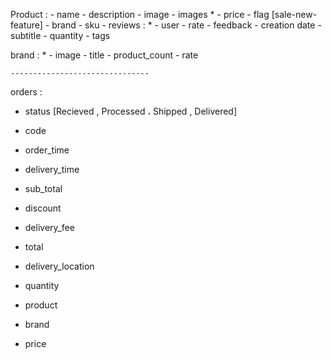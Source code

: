 Product :
    - name
    - description
    - image
    - images *
    - price
    - flag [sale-new-feature]
    - brand
    - sku
    - reviews : *
      - user
      - rate
      - feedback
      - creation date
    - subtitle
    - quantity
    - tags


brand : *
    - image
    - title
    - product_count
    - rate

    -------------------------------

orders : 
  - status [Recieved , Processed ، Shipped , Delivered]
  - code 
  - order_time
  - delivery_time
  - sub_total
  - discount 
  - delivery_fee
  - total
  - delivery_location 
  - quantity 

  - product
  - brand 
  - price 

